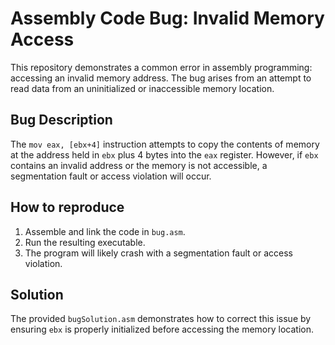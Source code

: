 # Assembly Code Bug: Invalid Memory Access

This repository demonstrates a common error in assembly programming: accessing an invalid memory address.  The bug arises from an attempt to read data from an uninitialized or inaccessible memory location.

## Bug Description
The `mov eax, [ebx+4]` instruction attempts to copy the contents of memory at the address held in `ebx` plus 4 bytes into the `eax` register.  However, if `ebx` contains an invalid address or the memory is not accessible, a segmentation fault or access violation will occur.

## How to reproduce
1. Assemble and link the code in `bug.asm`.
2. Run the resulting executable.
3. The program will likely crash with a segmentation fault or access violation.

## Solution
The provided `bugSolution.asm` demonstrates how to correct this issue by ensuring `ebx` is properly initialized before accessing the memory location.